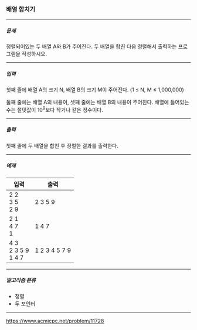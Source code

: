 ### 배열 합치기

***

##### 문제
정렬되어있는 두 배열 A와 B가 주어진다. 두 배열을 합친 다음 정렬해서 출력하는 프로그램을 작성하시오.

***

##### 입력
첫째 줄에 배열 A의 크기 N, 배열 B의 크기 M이 주어진다. (1 ≤ N, M ≤ 1,000,000)

둘째 줄에는 배열 A의 내용이, 셋째 줄에는 배열 B의 내용이 주어진다. 배열에 들어있는 수는 절댓값이 10<sup>9</sup>보다 작거나 같은 정수이다.

***

##### 출력
첫째 줄에 두 배열을 합친 후 정렬한 결과를 출력한다.

***

##### 예제
| 입력                        | 출력            |
|---------------------------|---------------|
| 2 2<br/>3 5<br/>2 9       | 2 3 5 9       |
| 2 1<br/>4 7<br/>1         | 1 4 7         |
| 4 3<br/>2 3 5 9<br/>1 4 7 | 1 2 3 4 5 7 9 |

***

##### 알고리즘 분류
* 정렬
* 두 포인터

***

https://www.acmicpc.net/problem/11728